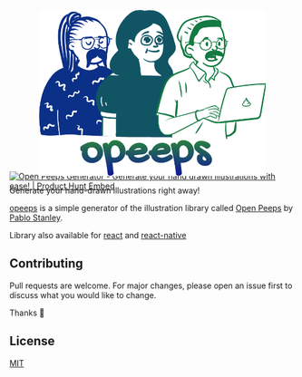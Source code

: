 <p align="center"><img src="logo.png" alt="peeps example" width="400"/></p>

Generate your hand-drawn illustrations right away!
<a href="https://www.producthunt.com/posts/open-peeps-generator?utm_source=badge-featured&utm_medium=badge&utm_souce=badge-open-peeps-generator" target="_blank" style="float: right;
    margin-top: -3em;"><img src="https://api.producthunt.com/widgets/embed-image/v1/featured.svg?post_id=189843&theme=dark" alt="Open Peeps Generator - Generate your hand drawn illustrations with ease! | Product Hunt Embed" style="width: 250px; height: 54px;" width="250px" height="54px" /></a>

[opeeps](https://www.opeeps.fun/) is a simple generator of the illustration library called [Open Peeps](https://www.openpeeps.com/) by [Pablo Stanley](https://www.pablostanley.com/).

Library also available for [react](https://github.com/CeamKrier/react-peeps) and [react-native](https://github.com/CeamKrier/react-native-peeps)

## Contributing

Pull requests are welcome. For major changes, please open an issue first to discuss what you would like to change.

Thanks :raised_hands:

## License

[MIT](<[https://choosealicense.com/licenses/mit/](https://choosealicense.com/licenses/mit/)>)